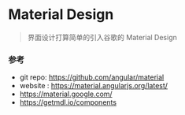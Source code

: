 # Material Design
> 界面设计打算简单的引入谷歌的 Material Design



### 参考
* git repo: https://github.com/angular/material
* website : https://material.angularjs.org/latest/
* https://material.google.com/
* https://getmdl.io/components
